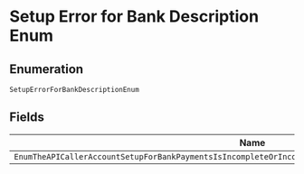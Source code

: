 
# Setup Error for Bank Description Enum

## Enumeration

`SetupErrorForBankDescriptionEnum`

## Fields

| Name |
|  --- |
| `EnumTheAPICallerAccountSetupForBankPaymentsIsIncompleteOrIncorrectPleaseContactYourPayPalAccountManager` |

